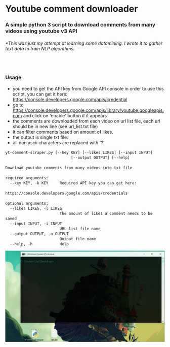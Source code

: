 # Youtube comment downloader
### A simple python 3 script to download comments from many videos using youtube v3 API
###### **This was just my attempt at learning some datamining. I wrote it to gather text data to train NLP algorithms.*

<br>

### Usage

- you need to get the API key from Google API console in order to use this script, you can get it here:  
https://console.developers.google.com/apis/credential
- go to https://console.developers.google.com/apis/library/youtube.googleapis.com and click on 'enable' button if it appears
- the comments are downloaded from each video on url list file, each url should be in new line (see url_list.txt file)
- it can filter comments based on amount of likes.  
- the output is single txt file.   
- all non ascii characters are replaced with '?'

```
yt-comment-scraper.py [--key KEY] [--likes LIKES] [--input INPUT]
                             [--output OUTPUT] [--help]

Download youtube comments from many videos into txt file

required arguments:
  --key KEY, -k KEY     Required API key you can get here:
                        https://console.developers.google.com/apis/credentials

optional arguments:
  --likes LIKES, -l LIKES
                        The amount of likes a comment needs to be saved
  --input INPUT, -i INPUT
                        URL list file name
  --output OUTPUT, -o OUTPUT
                        Output file name
  --help, -h            Help
```

![](yt-com-downloader-gif.gif)
